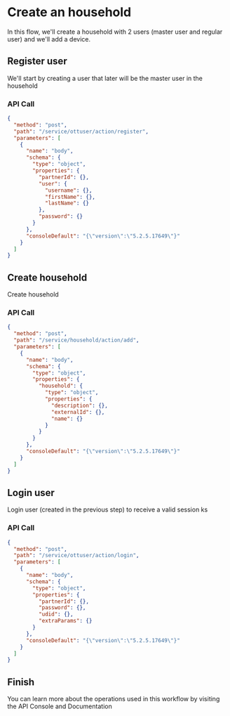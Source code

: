 <!--METADATA
{
  "summary": "Create household with 2 users and 1 device"
}
-->

# Create an household
In this flow, we'll create a household with 2 users (master user and regular user) and we'll add a device.

## Register user
We'll start by creating a user that later will be the master user in the household

### API Call
```json
{
  "method": "post",
  "path": "/service/ottuser/action/register",
  "parameters": [
    {
      "name": "body",
      "schema": {
        "type": "object",
        "properties": {
          "partnerId": {},
          "user": {
            "username": {},
            "firstName": {},
            "lastName": {}
          },
          "password": {}
        }
      },
      "consoleDefault": "{\"version\":\"5.2.5.17649\"}"
    }
  ]
}
```

## Create household
Create household

### API Call
```json
{
  "method": "post",
  "path": "/service/household/action/add",
  "parameters": [
    {
      "name": "body",
      "schema": {
        "type": "object",
        "properties": {
          "household": {
            "type": "object",
            "properties": {
              "description": {},
              "externalId": {},
              "name": {}
            }
          }
        }
      },
      "consoleDefault": "{\"version\":\"5.2.5.17649\"}"
    }
  ]
}
```

## Login user
Login user (created in the previous step) to receive a valid session ks

### API Call
```json
{
  "method": "post",
  "path": "/service/ottuser/action/login",
  "parameters": [
    {
      "name": "body",
      "schema": {
        "type": "object",
        "properties": {
          "partnerId": {},
          "password": {},
          "udid": {},
          "extraParams": {}
        }
      },
      "consoleDefault": "{\"version\":\"5.2.5.17649\"}"
    }
  ]
}
```

## Finish
You can learn more about the operations used in this workflow by visiting the API Console and Documentation
